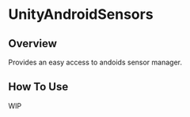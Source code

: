 # UnityAndroidSensors

## Overview
Provides an easy access to andoids sensor manager.

## How To Use

WIP
